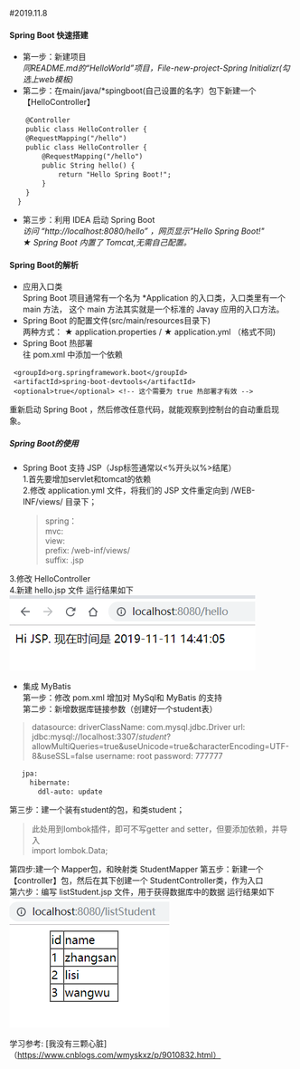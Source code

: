 #2019.11.8
#### Spring Boot 快速搭建
- 第一步：新建项目  
*同README.md的“HelloWorld”项目，File-new-project-Spring Initializr(勾选上web模板)*
- 第二步：在main/java/*spingboot(自己设置的名字）包下新建一个【HelloController】  
> 
        @Controller
        public class HelloController {
        @RequestMapping("/hello")
        public class HelloController {
            @RequestMapping("/hello")
            public String hello() {
                return "Hello Spring Boot!";
            }
        }
      }
> 
- 第三步：利用 IDEA 启动 Spring Boot   
*访问 “http://localhost:8080/hello” ，网页显示"Hello Spring Boot!"*  
*&#9733; Spring Boot 内置了 Tomcat,无需自己配置。*  

#### Spring Boot的解析  

- 应用入口类  
Spring Boot 项目通常有一个名为 *Application 的入口类，入口类里有一个 main 方法， 这个 main 方法其实就是一个标准的 Javay 应用的入口方法。  
- Spring Boot 的配置文件(src/main/resources目录下)  
  两种方式： &#9733; application.properties /  &#9733; application.yml （格式不同)  
- Spring Boot 热部署  
往 pom.xml 中添加一个依赖
> <dependency>
     <groupId>org.springframework.boot</groupId>
     <artifactId>spring-boot-devtools</artifactId>
     <optional>true</optional> <!-- 这个需要为 true 热部署才有效 -->
 </dependency>
 重新启动 Spring Boot ，然后修改任意代码，就能观察到控制台的自动重启现象。  
 
 ##### Spring Boot的使用  
 - Spring Boot 支持 JSP（Jsp标签通常以<%开头以%>结尾）  
 1.首先要增加servlet和tomcat的依赖  
 2.修改 application.yml 文件，将我们的 JSP 文件重定向到 /WEB-INF/views/ 目录下；
   >spring：  
     mvc:  
       view:  
         prefix: /web-inf/views/  
         suffix: .jsp  
                                                                                                                                 
 3.修改 HelloController  
 4.新建 hello.jsp 文件 
 运行结果如下  
![](./pic/hello2.png)
 - 集成 MyBatis  
 第一步：修改 pom.xml 增加对 MySql和 MyBatis 的支持   
 第二步：新增数据库链接参数（创建好一个student表）  
 > datasource:
       driverClassName: com.mysql.jdbc.Driver
       url: jdbc:mysql://localhost:3307/*student*?allowMultiQueries=true&useUnicode=true&characterEncoding=UTF-8&useSSL=false
       username: root
       password: 777777
>
       jpa:
         hibernate:
           ddl-auto: update  
  第三步：建一个装有student的包，和类student；
  > 此处用到lombok插件，即可不写getter and setter，但要添加依赖，并导入  
import lombok.Data;  

  第四步:建一个 Mapper包，和映射类 StudentMapper
  第五步：新建一个【controller】包，然后在其下创建一个 StudentController类，作为入口  
  第六步：编写 listStudent.jsp 文件，用于获得数据库中的数据
  运行结果如下  
![](./pic/liststudent.png)  

学习参考: [我没有三颗心脏]（https://www.cnblogs.com/wmyskxz/p/9010832.html）